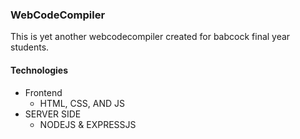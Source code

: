 ### WebCodeCompiler

This is yet another webcodecompiler created for babcock final year students.

#### Technologies
- Frontend
    - HTML, CSS, AND JS
- SERVER SIDE
    - NODEJS & EXPRESSJS